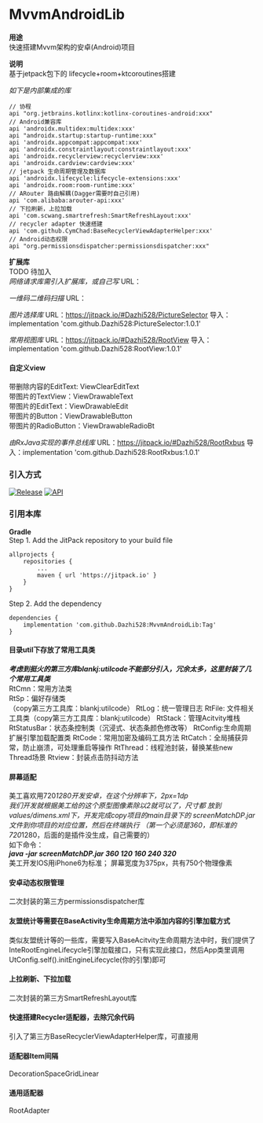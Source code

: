 # MvvmAndroidLib

**用途**<br/>
快速搭建Mvvm架构的安卓(Android)项目<br/>

**说明**<br/>
基于jetpack包下的 lifecycle+room+ktcoroutines搭建<br/>

*如下是内部集成的库*
```
// 协程
api "org.jetbrains.kotlinx:kotlinx-coroutines-android:xxx"
// Android兼容库
api 'androidx.multidex:multidex:xxx'
api "androidx.startup:startup-runtime:xxx"
api 'androidx.appcompat:appcompat:xxx'
api 'androidx.constraintlayout:constraintlayout:xxx'
api 'androidx.recyclerview:recyclerview:xxx'
api 'androidx.cardview:cardview:xxx'
// jetpack 生命周期管理及数据库
api 'androidx.lifecycle:lifecycle-extensions:xxx'
api 'androidx.room:room-runtime:xxx' 
// ARouter 路由解耦(Dagger需要时自己引用)
api 'com.alibaba:arouter-api:xxx'
// 下拉刷新，上拉加载
api 'com.scwang.smartrefresh:SmartRefreshLayout:xxx'
// recycler adapter 快速搭建
api 'com.github.CymChad:BaseRecyclerViewAdapterHelper:xxx'
// Android动态权限
api "org.permissionsdispatcher:permissionsdispatcher:xxx"
```

**扩展库**<br/>
TODO 待加入 <br/>
*网络请求库需引入扩展库，或自己写*
URL：

*一维码二维码扫描*
URL：

*图片选择库*
URL：https://jitpack.io/#Dazhi528/PictureSelector
导入：implementation 'com.github.Dazhi528:PictureSelector:1.0.1'

*常用视图库*
URL：https://jitpack.io/#Dazhi528/RootView
导入：implementation 'com.github.Dazhi528:RootView:1.0.1'
#### 自定义view
带删除内容的EditText: ViewClearEditText<br/>
带图片的TextView：ViewDrawableText <br/>
带图片的EditText：ViewDrawableEdit <br/>
带图片的Button：ViewDrawableButton <br/>
带图片的RadioButton：ViewDrawableRadioBt <br/>

*由RxJava实现的事件总线库*
URL：https://jitpack.io/#Dazhi528/RootRxbus
导入：implementation 'com.github.Dazhi528:RootRxbus:1.0.1'

### 引入方式 
[![Release](https://img.shields.io/github/release/Dazhi528/MvvmAndroidLib?style=flat)](https://jitpack.io/#Dazhi528/MvvmAndroidLib)
[![API](https://img.shields.io/badge/API-16%2B-green.svg?style=flat)](https://android-arsenal.com/api?level=16)


### 引用本库
**Gradle** <br/>
Step 1. Add the JitPack repository to your build file

```
allprojects {
    repositories {
        ...
        maven { url 'https://jitpack.io' }
    }
}
```

Step 2. Add the dependency

```
dependencies {
    implementation 'com.github.Dazhi528:MvvmAndroidLib:Tag'
}
```

####  目录util下存放了常用工具类
***考虑到挺火的第三方库blankj:utilcode不能部分引入，冗余太多，这里封装了几个常用工具类*** <br/>
RtCmn：常用方法类<br/>
RtSp：偏好存储类<br/>（copy第三方工具库：blankj:utilcode）
RtLog：统一管理日志
RtFile: 文件相关工具类（copy第三方工具库：blankj:utilcode）
RtStack：管理Acitvity堆栈
RtStatusBar：状态条控制类（沉浸式、状态条颜色修改等）
RtConfig:生命周期扩展引擎加载配置类
RtCode：常用加密及编码工具方法
RtCatch：全局捕获异常，防止崩溃，可处理重启等操作
RtThread：线程池封装，替换某些new Thread场景
Rtview：封装点击防抖动方法


#### 屏幕适配
美工喜欢用720*1280开发安卓，在这个分辨率下，2px=1dp <br/>
我们开发就根据美工给的这个原型图像素除以2就可以了，尺寸都
放到values/dimens.xml下，开发完成copy项目的main目录下的
screenMatchDP.jar文件到你项目的对应位置，然后在终端执行
（第一个必须是360，即标准的720*1280，后面的是插件没生成，自己需要的）
<br/>
如下命令：<br/>
***java -jar screenMatchDP.jar 360 120 160 240 320***
<br/>
美工开发IOS用iPhone6为标准； 屏幕宽度为375px，共有750个物理像素

#### 安卓动态权限管理
二次封装的第三方permissionsdispatcher库

#### 友盟统计等需要在BaseActivity生命周期方法中添加内容的引擎加载方式
类似友盟统计等的一些库，需要写入BaseAcitvity生命周期方法中时，我们提供了
InteRootEngineLifecycle引擎加载接口，只有实现此接口，然后App类里调用
UtConfig.self().initEngineLifecycle(你的引擎)即可

#### 上拉刷新、下拉加载
二次封装的第三方SmartRefreshLayout库

#### 快速搭建Recycler适配器，去除冗余代码
引入了第三方BaseRecyclerViewAdapterHelper库，可直接用

#### 适配器Item间隔
DecorationSpaceGridLinear

#### 通用适配器
RootAdapter
